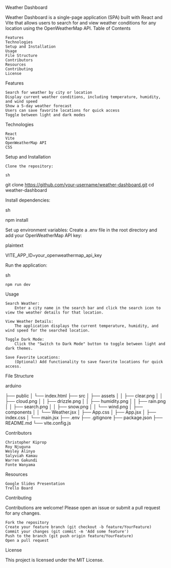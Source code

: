 Weather Dashboard

Weather Dashboard is a single-page application (SPA) built with React and Vite that allows users to search for and view weather conditions for any location using the OpenWeatherMap API.
Table of Contents

    Features
    Technologies
    Setup and Installation
    Usage
    File Structure
    Contributors
    Resources
    Contributing
    License

Features

    Search for weather by city or location
    Display current weather conditions, including temperature, humidity, and wind speed
    Show a 5-day weather forecast
    Users can save favorite locations for quick access
    Toggle between light and dark modes

Technologies

    React
    Vite
    OpenWeatherMap API
    CSS

Setup and Installation

    Clone the repository:

    sh

git clone https://github.com/your-username/weather-dashboard.git
cd weather-dashboard

Install dependencies:

sh

npm install

Set up environment variables:
Create a .env file in the root directory and add your OpenWeatherMap API key:

plaintext

VITE_APP_ID=your_openweathermap_api_key

Run the application:

sh

    npm run dev

Usage

    Search Weather:
        Enter a city name in the search bar and click the search icon to view the weather details for that location.

    View Weather Details:
        The application displays the current temperature, humidity, and wind speed for the searched location.

    Toggle Dark Mode:
        Click the "Switch to Dark Mode" button to toggle between light and dark themes.

    Save Favorite Locations:
        (Optional) Add functionality to save favorite locations for quick access.

File Structure

arduino

├── public
│   └── index.html
├── src
│   ├── assets
│   │   ├── clear.png
│   │   ├── cloud.png
│   │   ├── drizzle.png
│   │   ├── humidity.png
│   │   ├── rain.png
│   │   ├── search.png
│   │   ├── snow.png
│   │   └── wind.png
│   ├── components
│   │   └── Weather.jsx
│   ├── App.css
│   ├── App.jsx
│   ├── index.css
│   └── main.jsx
├── .env
├── .gitignore
├── package.json
├── README.md
└── vite.config.js

Contributors

    Christopher Kiprop
    Roy Njuguna
    Wesley Alinyo
    Salyviah Kamau
    Warren Gakundi
    Fonte Wanyama

Resources

    Google Slides Presentation
    Trello Board

Contributing

Contributions are welcome! Please open an issue or submit a pull request for any changes.

    Fork the repository
    Create your feature branch (git checkout -b feature/YourFeature)
    Commit your changes (git commit -m 'Add some feature')
    Push to the branch (git push origin feature/YourFeature)
    Open a pull request

License

This project is licensed under the MIT License.